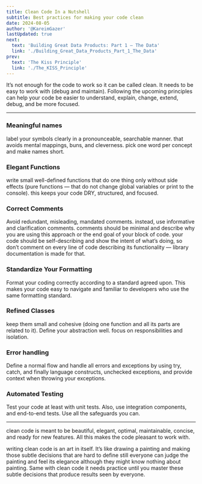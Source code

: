 ```yaml
---
title: Clean Code In a Nutshell
subtitle: Best practices for making your code clean
date: 2024-08-05
author: '@KareimGazer'
lastUpdated: true
next:
  text: 'Building Great Data Products: Part 1 — The Data'
  link: './Building_Great_Data_Products_Part_1_The_Data'
prev:
  text: 'The Kiss Principle'
  link: './The_KISS_Principle'
---
```


It’s not enough for the code to work so it can be called clean. It needs to be easy to work with (debug and maintain). Following the upcoming principles can help your code be easier to understand, explain, change, extend, debug, and be more focused.

---



### Meaningful names

label your symbols clearly in a pronounceable, searchable manner. that avoids mental mappings, buns, and cleverness. pick one word per concept and make names short.

### Elegant Functions

write small well-defined functions that do one thing only without side effects (pure functions — that do not change global variables or print to the console). this keeps your code DRY, structured, and focused.

### Correct Comments

Avoid redundant, misleading, mandated comments. instead, use informative and clarification comments. comments should be minimal and describe why you are using this approach or the end goal of your block of code. your code should be self-describing and show the intent of what’s doing, so don’t comment on every line of code describing its functionality — library documentation is made for that.

### Standardize Your Formatting

Format your coding correctly according to a standard agreed upon. This makes your code easy to navigate and familiar to developers who use the same formatting standard.

### Refined Classes

keep them small and cohesive (doing one function and all its parts are related to it). Define your abstraction well. focus on responsibilities and isolation.

### Error handling

Define a normal flow and handle all errors and exceptions by using try, catch, and finally language constructs, unchecked exceptions, and provide context when throwing your exceptions.

### Automated Testing

Test your code at least with unit tests. Also, use integration components, and end-to-end tests. Use all the safeguards you can.

---

clean code is meant to be beautiful, elegant, optimal, maintainable, concise, and ready for new features. All this makes the code pleasant to work with.

writing clean code is an art in itself. It’s like drawing a painting and making those subtle decisions that are hard to define still everyone can judge the painting and feel its elegance although they might know nothing about painting. Same with clean code it needs practice until you master these subtle decisions that produce results seen by everyone.

